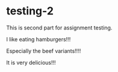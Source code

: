 # testing-2
This is second part for assignment testing.

I like eating hamburgers!!!

Especially the beef variants!!!!

It is very delicious!!!
